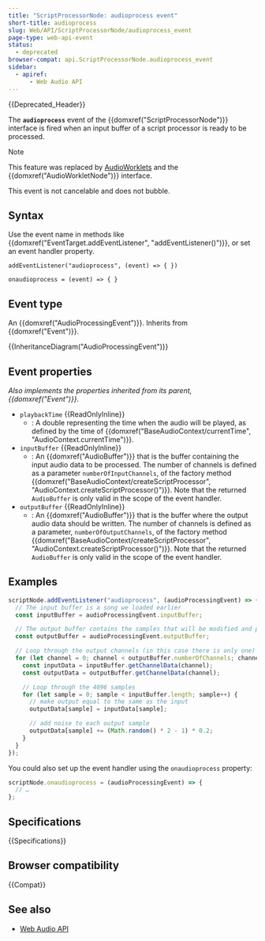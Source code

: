 ```yaml
---
title: "ScriptProcessorNode: audioprocess event"
short-title: audioprocess
slug: Web/API/ScriptProcessorNode/audioprocess_event
page-type: web-api-event
status:
  - deprecated
browser-compat: api.ScriptProcessorNode.audioprocess_event
sidebar:
  - apiref:
      - Web Audio API
---
```


{{Deprecated_Header}}

The **`audioprocess`** event of the {{domxref("ScriptProcessorNode")}} interface is fired when an input buffer of a script processor is ready to be processed.

> [!NOTE]
> This feature was replaced by [AudioWorklets](/en-US/docs/Web/API/AudioWorklet) and the {{domxref("AudioWorkletNode")}} interface.

This event is not cancelable and does not bubble.

## Syntax

Use the event name in methods like {{domxref("EventTarget.addEventListener", "addEventListener()")}}, or set an event handler property.

```js-nolint
addEventListener("audioprocess", (event) => { })

onaudioprocess = (event) => { }
```

## Event type

An {{domxref("AudioProcessingEvent")}}. Inherits from {{domxref("Event")}}.

{{InheritanceDiagram("AudioProcessingEvent")}}

## Event properties

_Also implements the properties inherited from its parent, {{domxref("Event")}}._

- `playbackTime` {{ReadOnlyInline}}
  - : A double representing the time when the audio will be played,
    as defined by the time of {{domxref("BaseAudioContext/currentTime", "AudioContext.currentTime")}}.
- `inputBuffer` {{ReadOnlyInline}}
  - : An {{domxref("AudioBuffer")}} that is the buffer containing the input audio data to be processed.
    The number of channels is defined as a parameter `numberOfInputChannels`,
    of the factory method {{domxref("BaseAudioContext/createScriptProcessor", "AudioContext.createScriptProcessor()")}}.
    Note that the returned <code>AudioBuffer</code> is only valid in the scope of the event handler.
- `outputBuffer` {{ReadOnlyInline}}
  - : An {{domxref("AudioBuffer")}} that is the buffer where the output audio data should be written.
    The number of channels is defined as a parameter, <code>numberOfOutputChannels</code>,
    of the factory method {{domxref("BaseAudioContext/createScriptProcessor", "AudioContext.createScriptProcessor()")}}.
    Note that the returned <code>AudioBuffer</code> is only valid in the scope of the event handler.

## Examples

```js
scriptNode.addEventListener("audioprocess", (audioProcessingEvent) => {
  // The input buffer is a song we loaded earlier
  const inputBuffer = audioProcessingEvent.inputBuffer;

  // The output buffer contains the samples that will be modified and played
  const outputBuffer = audioProcessingEvent.outputBuffer;

  // Loop through the output channels (in this case there is only one)
  for (let channel = 0; channel < outputBuffer.numberOfChannels; channel++) {
    const inputData = inputBuffer.getChannelData(channel);
    const outputData = outputBuffer.getChannelData(channel);

    // Loop through the 4096 samples
    for (let sample = 0; sample < inputBuffer.length; sample++) {
      // make output equal to the same as the input
      outputData[sample] = inputData[sample];

      // add noise to each output sample
      outputData[sample] += (Math.random() * 2 - 1) * 0.2;
    }
  }
});
```

You could also set up the event handler using the `onaudioprocess` property:

```js
scriptNode.onaudioprocess = (audioProcessingEvent) => {
  // …
};
```

## Specifications

{{Specifications}}

## Browser compatibility

{{Compat}}

## See also

- [Web Audio API](/en-US/docs/Web/API/Web_Audio_API)
